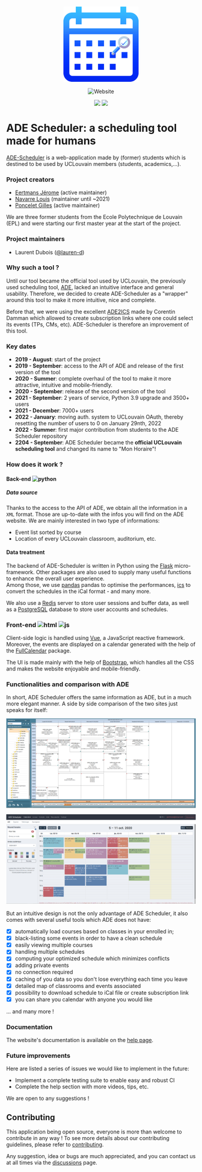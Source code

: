 <p align="center">
  <img src="static/img/ade_scheduler_icon.png" width="200" height="200"> </img>
</p>
<p align="center">
    <img alt="Website" src="https://img.shields.io/website?down_color=red&down_message=offline&label=Status%20&style=for-the-badge&up_color=green&up_message=online&url=https%3A%2F%2Fmonhoraire.uclouvain.be">
</p>
<p align="center">
<img src="https://img.shields.io/endpoint?url=https://monhoraire.uclouvain.be/api/shield/user">
<img src="https://img.shields.io/endpoint?url=https://monhoraire.uclouvain.be/api/shield/schedule">
</p>

# ADE Scheduler: a scheduling tool made for humans

[ADE-Scheduler](https://ade-scheduler.info.ucl.ac.be/) is a web-application made by (former) students which is destined to be used by UCLouvain members (students, academics,...).

### Project creators

- [Eertmans Jérome](https://www.linkedin.com/in/j%C3%A9rome-eertmans-130ab1130/) (active maintainer)
- [Navarre Louis](https://www.linkedin.com/in/louis-navarre-36b78b143/) (maintainer until ~2021)
- [Poncelet Gilles](https://www.linkedin.com/in/gilles-poncelet-020442195/) (active maintainer)

We are three former students from the Ecole Polytechnique de Louvain (EPL) and were starting our first master year at the start of the project.

### Project maintainers

- Laurent Dubois ([@lauren-d](https://github.com/lauren-d))

### Why such a tool ?

Until our tool became the official tool used by UCLouvain, the previously used scheduling tool, [ADE](http://horaire.uclouvain.be/direct/), lacked an intuitive interface and general usability. Therefore, we decided to create ADE-Scheduler as a "wrapper" around this tool to make it more intuitive, nice and complete.

Before that, we were using the excellent [ADE2ICS](https://github.com/cdamman/UCL2ICS) made by Corentin Damman which allowed to create subscription links where one could select its events (TPs, CMs, etc). ADE-Scheduler is therefore an improvement of this tool.

### Key dates

- **2019 - August**: start of the project
- **2019 - September**: access to the API of ADE and release of the first version of the tool
- **2020 - Summer**: complete overhaul of the tool to make it more attractive, intuitive and mobile-friendly.
- **2020 - September**: release of the second version of the tool
- **2021 - September**: 2 years of service, Python 3.9 upgrade and 3500+ users
- **2021 - December**: 7000+ users
- **2022 - January**: moving auth. system to UCLouvain OAuth, thereby resetting the number of users to 0 on January 29nth, 2022
- **2022 - Summer**: first major contribution from students to the ADE Scheduler repository
- **2204 - September**: ADE Scheduler became the **official UCLouvain scheduling tool** and changed its name to "Mon Horaire"!

### How does it work ?

#### Back-end <img src="https://upload.wikimedia.org/wikipedia/commons/thumb/c/c3/Python-logo-notext.svg/1024px-Python-logo-notext.svg.png" alt="python" width="20" height="20"></img>

##### Data source

Thanks to the access to the API of ADE, we obtain all the information in a `XML` format. Those are up-to-date with the infos you will find on the ADE website. We are mainly interested in two type of informations:

- Event list sorted by course
- Location of every UCLouvain classroom, auditorium, etc.

#### Data treatment

The backend of ADE-Scheduler is written in Python using the [Flask](https://flask.palletsprojects.com/en/1.1.x/) micro-framework. Other packages are also used to supply many useful functions to enhance the overall user experience.\
Among those, we use [pandas](https://pandas.pydata.org/) pandas to optimise the performances, [ics](https://pypi.org/project/ics/) to convert the schedules in the iCal format - and many more.

We also use a [Redis](https://redis.io) server to store user sessions and buffer data, as well as a [PostgreSQL](https://www.postgresql.org/) database to store user accounts and schedules.

### Front-end <img src="https://www.w3.org/html/logo/downloads/HTML5_Badge_512.png" alt="html" width="20" height="20"></img> <img src="https://i1.wp.com/www.thekitchencrew.com/wp-content/uploads/2016/03/js-logo.png?fit=500%2C500" alt="js" width="20" height="20"></img>

Client-side logic is handled using [Vue](https://vuejs.org/), a JavaScript reactive framework. Moreover, the events are displayed on a calendar generated with the help of the [FullCalendar](https://fullcalendar.io) package.

The UI is made mainly with the help of [Bootstrap](https://getbootstrap.com/), which handles all the CSS and makes the website enjoyable and mobile-friendly.

### Functionalities and comparison with ADE

In short, ADE Scheduler offers the same information as ADE, but in a much
more elegant manner. A side by side comparison of the two sites just
speaks for itself:

![](static/img/ade_official_side_by_side.png)

![](static/img/ade_scheduler_side_by_side.png)

But an intuitive design is not the only advantage of ADE Scheduler, it also
comes with several useful tools which ADE does not have:

- [x] automatically load courses based on classes in your enrolled in;
- [x] black-listing some events in order to have a clean schedule
- [x] easily viewing multiple courses
- [x] handling multiple schedules
- [x] computing your optimized schedule which minimizes conflicts
- [x] adding private events
- [x] no connection required
- [x] caching of you data so you don't lose everything each time you leave
- [x] detailed map of classrooms and events associated
- [x] possibility to download schedule to iCal file or create subscription link
- [x] you can share you calendar with anyone you would like

... and many more !

### Documentation

The website's documentation is available on the [help page](monhoraire.uclouvain.be/help).

### Future improvements

Here are listed a series of issues we would like to implement in the future:

- Implement a complete testing suite to enable easy and robust CI
- Complete the help section with more videos, tips, etc.

We are open to any suggestions !

## Contributing

This application being open source, everyone is more than welcome to contribute in any way !
To see more details about our contributing guidelines, please refer to [contributing](/CONTRIBUTING.md).

Any suggestion, idea or bugs are much appreciated,
and you can contact us at all times via the
[discussions](https://github.com/ADE-Scheduler/ADE-Scheduler/discussions) page.
